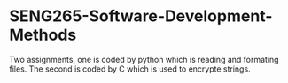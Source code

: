 # SENG265-Software-Development-Methods
Two assignments, one is coded by python which is reading and formating files.
The second is coded by C which is used to encrypte strings.

